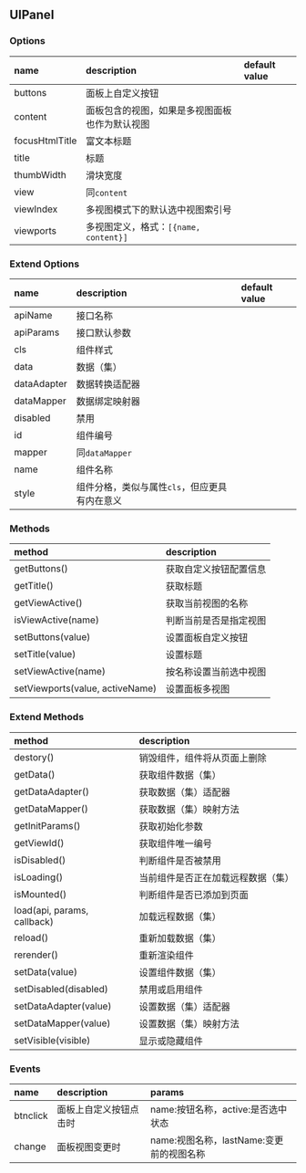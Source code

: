 ## UIPanel

### Options
| name | description | default value |
| :--- | :--- | :--- |
| buttons | 面板上自定义按钮 |
| content | 面板包含的视图，如果是多视图面板也作为默认视图 |
| focusHtmlTitle | 富文本标题 |
| title | 标题 |
| thumbWidth | 滑块宽度 |
| view | 同`content` |
| viewIndex | 多视图模式下的默认选中视图索引号 |
| viewports | 多视图定义，格式：`[{name, content}]` |

### Extend Options
| name | description | default value |
| :--- | :--- | :--- |
| apiName | 接口名称 |
| apiParams | 接口默认参数 |
| cls | 组件样式 |
| data | 数据（集） |
| dataAdapter | 数据转换适配器 |
| dataMapper | 数据绑定映射器 |
| disabled | 禁用 |
| id | 组件编号 |
| mapper | 同`dataMapper` |
| name | 组件名称 |
| style | 组件分格，类似与属性`cls`，但应更具有内在意义 |

### Methods
| method | description |
| :--- | :--- |
| getButtons() | 获取自定义按钮配置信息 |
| getTitle() | 获取标题 |
| getViewActive() | 获取当前视图的名称 |
| isViewActive(name) | 判断当前是否是指定视图 |
| setButtons(value) | 设置面板自定义按钮 |
| setTitle(value) | 设置标题 |
| setViewActive(name) | 按名称设置当前选中视图 |
| setViewports(value, activeName) | 设置面板多视图 |

### Extend Methods
| method | description |
| :--- | :--- |
| destory() | 销毁组件，组件将从页面上删除 |
| getData() | 获取组件数据（集） |
| getDataAdapter() | 获取数据（集）适配器 |
| getDataMapper() | 获取数据（集）映射方法 |
| getInitParams() | 获取初始化参数 |
| getViewId() | 获取组件唯一编号 |
| isDisabled() | 判断组件是否被禁用 |
| isLoading() | 当前组件是否正在加载远程数据（集） |
| isMounted() | 判断组件是否已添加到页面 |
| load(api, params, callback) | 加载远程数据（集） |
| reload() | 重新加载数据（集） |
| rerender() | 重新渲染组件 |
| setData(value) | 设置组件数据（集） |
| setDisabled(disabled) | 禁用或启用组件 |
| setDataAdapter(value) | 设置数据（集）适配器 |
| setDataMapper(value) | 设置数据（集）映射方法 |
| setVisible(visible) | 显示或隐藏组件 |

### Events
| name | description | params |
| :--- | :--- | :--- |
| btnclick | 面板上自定义按钮点击时 | name:按钮名称，active:是否选中状态 |
| change | 面板视图变更时 | name:视图名称，lastName:变更前的视图名称 |
